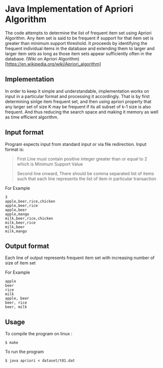 Java Implementation of Apriori Algorithm
==========================================


The code attempts to determine the list of frequent item set using Apriori Algorithm. Any item set is said to be frequent if support for that item set is greater than minimum support threshold. It proceeds by identifying the frequent individual items in the database and extending them to larger and larger item sets as long as those item sets appear sufficiently often in the database. (Wiki on Apriori Algorithm)[https://en.wikipedia.org/wiki/Apriori_algorithm]

## Implementation
In order to keep it simple and understandable, implementation works on input in a particular format and processing it accordingly. That is by first determining sinlge item frequent set, and then using apriori property that any larger set of size K may be frequent if its all subset of k-1 size is also frequent. And thus reducing the search space and making it memory as well as time efficient algorithm.

Input format
-------

Program expects input from standard input or via file redirection. Input format is:

> First Line must contain positive integer greater than or equal to 2 which is Minimum Support Value
> 
> Second line onward, There should be comma separated list of items such that each line represents the list of item in particular transaction

For Example

	3
	apple,beer,rice,chicken
	apple,beer,rice
	apple,beer
	apple,mango
	milk,beer,rice,chicken
	milk,beer,rice
	milk,beer
	milk,mango

Output format
--------

Each line of output represents frequent item set with increasing number of size of item set

For Example

	apple
    beer
    rice
    milk
    apple, beer
    beer, rice
    beer, milk


Usage
-----
To compile the program on linux :

	$ make
    
To run the program

	$ java apriori < dataset/t01.dat
    
    
 
